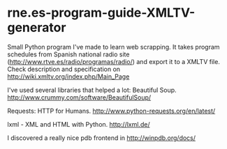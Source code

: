 # rne.es-program-guide-XMLTV-generator
Small Python program I've made to learn web scrapping. It takes program schedules from Spanish national radio site (http://www.rtve.es/radio/programas/radio/) and export it to a XMLTV file. Check description and specification on http://wiki.xmltv.org/index.php/Main_Page

I've used several libraries that helped a lot:
Beautiful Soup. http://www.crummy.com/software/BeautifulSoup/

Requests: HTTP for Humans. http://www.python-requests.org/en/latest/

lxml - XML and HTML with Python. http://lxml.de/


I discovered a really nice pdb frontend in http://winpdb.org/docs/ 

